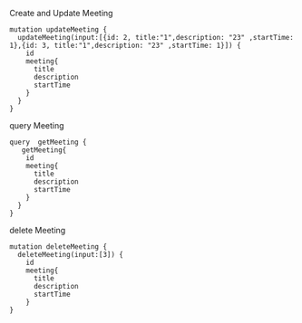 


Create and Update Meeting

``` 
mutation updateMeeting {
  updateMeeting(input:[{id: 2, title:"1",description: "23" ,startTime: 1},{id: 3, title:"1",description: "23" ,startTime: 1}]) {
    id
    meeting{
      title
      description
      startTime
    }
  }
}
```

query Meeting

``` 
query  getMeeting {  
   getMeeting{
    id
    meeting{
      title
      description
      startTime
    }
  }
}
``` 


delete Meeting

``` 
mutation deleteMeeting {
  deleteMeeting(input:[3]) {
    id
    meeting{
      title
      description
      startTime
    }
}
``` 

